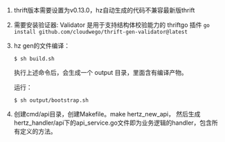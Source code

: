 1. thrift版本需要设置为v0.13.0，hz自动生成的代码不兼容最新版thrift
2. 需要安装验证器: Validator 是用于支持结构体校验能力的 thriftgo 插件 `go install github.com/cloudwego/thrift-gen-validator@latest`
3. hz gen的文件编译：
    ```
    $ sh build.sh
    ```
    执行上述命令后，会生成一个 output 目录，里面含有编译产物。

    运行：
    ```
    $ sh output/bootstrap.sh
    ```
4. 创建cmd/api目录，创建Makefile。make hertz_new_api，
    然后生成hertz_handler/api下的api_service.go文件即为业务逻辑的handler，包含所有定义的方法。